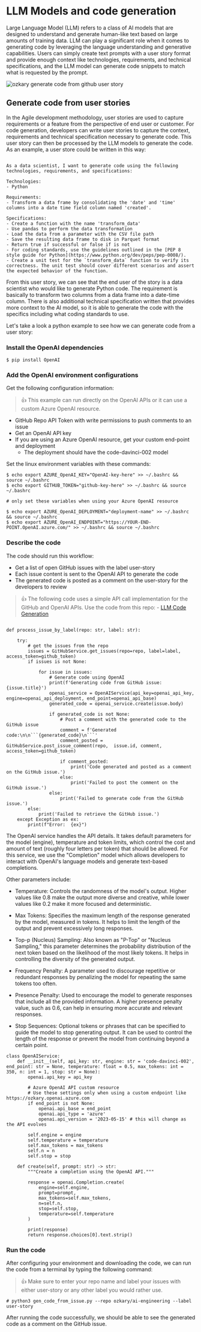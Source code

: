 
# LLM Models and code generation

Large Language Model (LLM) refers to a class of AI models that are designed to understand and generate human-like text based on large amounts of training data. LLM can play a significant role when it comes to generating code by leveraging the language understanding and generative capabilities. Users can simply create text prompts with a user story format and provide enough context like technologies, requirements, and technical specifications, and the LLM model can generate code snippets to match what is requested by the prompt. 

 ![ozkary generate code from github user story](../../images/ozkary-openai-user-story-flow.png)


## Generate code from user stories

In the Agile development methodology, user stories are used to capture requirements or a feature from the perspective of end user or customer. For code generation, developers can write user stories to capture the context, requirements and technical specification necessary to generate code. This user story can then be processed by the LLM models to generate the code. As an example, a user store could be written in this way:

```

As a data scientist, I want to generate code using the following technologies, requirements, and specifications:

Technologies: 
- Python

Requirements:
- Transform a data frame by consolidating the 'date' and 'time' columns into a date time field column named 'created'.

Specifications:
- Create a function with the name 'transform_data'
- Use pandas to perform the data transformation
- Load the data from a parameter with the CSV file path
- Save the resulting data frame to disk in Parquet format
- Return true if successful or false if is not
- For coding standards, use the guidelines outlined in the [PEP 8 style guide for Python](https://www.python.org/dev/peps/pep-0008/).
- Create a unit test for the `transform_data` function to verify its correctness. The unit test should cover different scenarios and assert the expected behavior of the function.

```

From this user story, we can see that the end user of the story is a data scientist who would like to generate Python code. The requirement is basically to transform two columns from a data frame into a date-time column. There is also additional technical specification written that provides more context to the AI model, so it is able to generate the code with the specifics including what coding standards to use. 

Let's take a look a python example to see how we can generate code from a user story:

### Install the OpenAI dependencies

```
$ pip install OpenAI
```

### Add the OpenAI environment configurations

Get the following configuration information:

> 👍 This example can run directly on the OpenAI APIs or it can use a custom Azure OpenAI resource.

- GitHub Repo API Token with write permissions to push comments to an issue
- Get an OpenAI API key
- If you are using an Azure OpenAI resource, get your custom end-point and deployment
  - The deployment should have the code-davinci-002 model

Set the linux environment variables with these commands:

```
$ echo export AZURE_OpenAI_KEY="OpenAI-key-here" >> ~/.bashrc && source ~/.bashrc
$ echo export GITHUB_TOKEN="github-key-here" >> ~/.bashrc && source ~/.bashrc

# only set these variables when using your Azure OpenAI resource

$ echo export AZURE_OpenAI_DEPLOYMENT="deployment-name" >> ~/.bashrc && source ~/.bashrc
$ echo export AZURE_OpenAI_ENDPOINT="https://YOUR-END-POINT.OpenAI.azure.com/" >> ~/.bashrc && source ~/.bashrc

```
### Describe the code

The code should run this workflow:

- Get a list of open GitHub issues with the label user-story
- Each issue content is sent to the OpenAI API to generate the code
- The generated code is posted as a comment on the user-story for the developers to review
  
> 👍 The following code uses a simple API call implementation for the GitHub and OpenAI APIs. Use the code from this repo: - [LLM Code Generation](https://github.com/ozkary/ai-engineering/tree/main/python/code_generation)

```

def process_issue_by_label(repo: str, label: str):
    
    try:    
        # get the issues from the repo
        issues = GitHubService.get_issues(repo=repo, label=label, access_token=github_token)
        if issues is not None:
            
            for issue in issues:                                
                # Generate code using OpenAI            
                print(f'Generating code from GitHub issue: {issue.title}')
                openai_service = OpenAIService(api_key=openai_api_key, engine=openai_api_deployment, end_point=openai_api_base)
                generated_code = openai_service.create(issue.body)
                
                if generated_code is not None:            
                    # Post a comment with the generated code to the GitHub issue
                    comment = f'Generated code:\n\n```{generated_code}\n```'                    
                    comment_posted = GitHubService.post_issue_comment(repo,  issue.id, comment, access_token=github_token)
                    
                    if comment_posted:
                        print('Code generated and posted as a comment on the GitHub issue.')
                    else:
                        print('Failed to post the comment on the GitHub issue.')
                else:
                    print('Failed to generate code from the GitHub issue.')
        else:
            print('Failed to retrieve the GitHub issue.')
    except Exception as ex:
        print(f"Error:  {ex}")

```

The OpenAI service handles the API details. It takes default parameters for the model (engine), temperature and token limits, which control the cost and amount of text (roughly four letters per token) that should be allowed. For this service, we use the "Completion" model which allows developers to interact with OpenAI's language models and generate text-based completions.

Other parameters include:

- Temperature: Controls the randomness of the model's output. Higher values like 0.8 make the output more diverse and creative, while lower values like 0.2 make it more focused and deterministic.

- Max Tokens: Specifies the maximum length of the response generated by the model, measured in tokens. It helps to limit the length of the output and prevent excessively long responses.

- Top-p (Nucleus) Sampling: Also known as "P-Top" or "Nucleus Sampling," this parameter determines the probability distribution of the next token based on the likelihood of the most likely tokens. It helps in controlling the diversity of the generated output.

- Frequency Penalty: A parameter used to discourage repetitive or redundant responses by penalizing the model for repeating the same tokens too often.

- Presence Penalty: Used to encourage the model to generate responses that include all the provided information. A higher presence penalty value, such as 0.6, can help in ensuring more accurate and relevant responses.

- Stop Sequences: Optional tokens or phrases that can be specified to guide the model to stop generating output. It can be used to control the length of the response or prevent the model from continuing beyond a certain point.

```
class OpenAIService:
    def __init__(self, api_key: str, engine: str = 'code-davinci-002', end_point: str = None, temperature: float = 0.5, max_tokens: int = 350, n: int = 1, stop: str = None):
        openai.api_key = api_key

        # Azure OpenAI API custom resource
        # Use these settings only when using a custom endpoint like https://ozkary.openai.azure.com        
        if end_point is not None:
            openai.api_base = end_point                  
            openai.api_type = 'azure'
            openai.api_version = '2023-05-15' # this will change as the API evolves

        self.engine = engine
        self.temperature = temperature
        self.max_tokens = max_tokens
        self.n = n
        self.stop = stop
        
    def create(self, prompt: str) -> str:
        """Create a completion using the OpenAI API."""
                
        response = openai.Completion.create(
            engine=self.engine,
            prompt=prompt,
            max_tokens=self.max_tokens,
            n=self.n,
            stop=self.stop,
            temperature=self.temperature
        )

        print(response)       
        return response.choices[0].text.strip()

```

### Run the code

After configuring your environment and downloading the code, we can run the code from a terminal by typing the following command:

> 👍 Make sure to enter your repo name and label your issues with either user-story or any other label you would rather use.

```
# python3 gen_code_from_issue.py --repo ozkary/ai-engineering --label user-story
```

After running the code successfully, we should be able to see the generated code as a comment on the GitHub issue.
